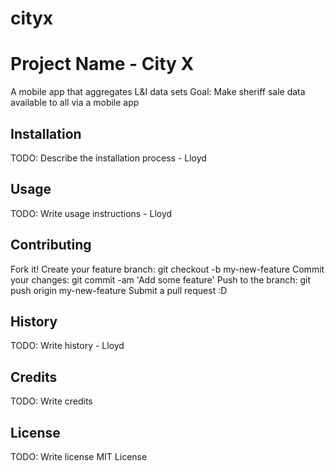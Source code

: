 # cityx
# Project Name - City X

A mobile app that aggregates L&I data sets
Goal:  Make sheriff sale data available to all via a mobile app


## Installation

TODO: Describe the installation process - Lloyd

## Usage

TODO: Write usage instructions - Lloyd

## Contributing

Fork it!
Create your feature branch: git checkout -b my-new-feature
Commit your changes: git commit -am 'Add some feature'
Push to the branch: git push origin my-new-feature
Submit a pull request :D

## History

TODO: Write history - Lloyd

## Credits

TODO: Write credits

## License

TODO: Write license
MIT License
